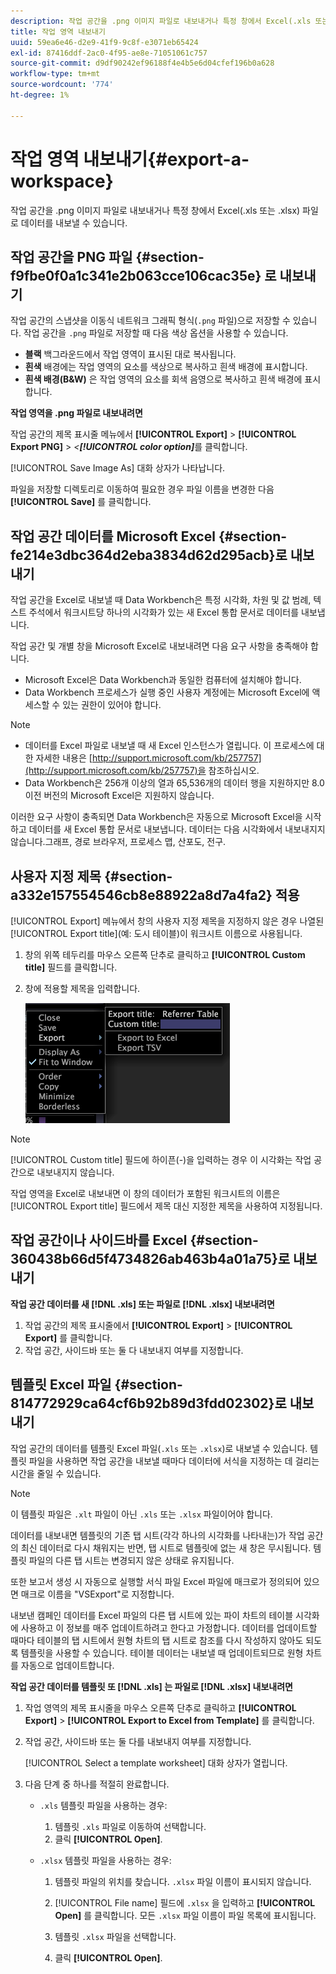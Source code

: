 ```yaml
---
description: 작업 공간을 .png 이미지 파일로 내보내거나 특정 창에서 Excel(.xls 또는 .xlsx) 파일로 데이터를 내보낼 수 있습니다.
title: 작업 영역 내보내기
uuid: 59ea6e46-d2e9-41f9-9c8f-e3071eb65424
exl-id: 87416ddf-2ac0-4f95-ae8e-71051061c757
source-git-commit: d9df90242ef96188f4e4b5e6d04cfef196b0a628
workflow-type: tm+mt
source-wordcount: '774'
ht-degree: 1%

---
```


# 작업 영역 내보내기{#export-a-workspace}

작업 공간을 .png 이미지 파일로 내보내거나 특정 창에서 Excel(.xls 또는 .xlsx) 파일로 데이터를 내보낼 수 있습니다.

## 작업 공간을 PNG 파일 {#section-f9fbe0f0a1c341e2b063cce106cac35e} 로 내보내기

작업 공간의 스냅샷을 이동식 네트워크 그래픽 형식(`.png` 파일)으로 저장할 수 있습니다. 작업 공간을 `.png` 파일로 저장할 때 다음 색상 옵션을 사용할 수 있습니다.

* **블랙** 백그라운드에서 작업 영역이 표시된 대로 복사됩니다.
* **흰색** 배경에는 작업 영역의 요소를 색상으로 복사하고 흰색 배경에 표시합니다.
* **흰색 배경(B&amp;W)** 은 작업 영역의 요소를 회색 음영으로 복사하고 흰색 배경에 표시합니다.

**작업 영역을 .png 파일로 내보내려면**

작업 공간의 제목 표시줄 메뉴에서 **[!UICONTROL Export]** > **[!UICONTROL Export PNG]** > *&lt;**[!UICONTROL color option]***&#x200B;를 클릭합니다.

[!UICONTROL Save Image As] 대화 상자가 나타납니다.

파일을 저장할 디렉토리로 이동하여 필요한 경우 파일 이름을 변경한 다음 **[!UICONTROL Save]** 를 클릭합니다.

## 작업 공간 데이터를 Microsoft Excel {#section-fe214e3dbc364d2eba3834d62d295acb}로 내보내기

작업 공간을 Excel로 내보낼 때 Data Workbench은 특정 시각화, 차원 및 값 범례, 텍스트 주석에서 워크시트당 하나의 시각화가 있는 새 Excel 통합 문서로 데이터를 내보냅니다.

작업 공간 및 개별 창을 Microsoft Excel로 내보내려면 다음 요구 사항을 충족해야 합니다.

* Microsoft Excel은 Data Workbench과 동일한 컴퓨터에 설치해야 합니다.
* Data Workbench 프로세스가 실행 중인 사용자 계정에는 Microsoft Excel에 액세스할 수 있는 권한이 있어야 합니다.

>[!NOTE]
>
>* 데이터를 Excel 파일로 내보낼 때 새 Excel 인스턴스가 열립니다. 이 프로세스에 대한 자세한 내용은 [http://support.microsoft.com/kb/257757](http://support.microsoft.com/kb/257757)을 참조하십시오.
>* Data Workbench은 256개 이상의 열과 65,536개의 데이터 행을 지원하지만 8.0 이전 버전의 Microsoft Excel은 지원하지 않습니다.
>



이러한 요구 사항이 충족되면 Data Workbench은 자동으로 Microsoft Excel을 시작하고 데이터를 새 Excel 통합 문서로 내보냅니다. 데이터는 다음 시각화에서 내보내지지 않습니다.그래프, 경로 브라우저, 프로세스 맵, 산포도, 전구.

## 사용자 지정 제목 {#section-a332e157554546cb8e88922a8d7a4fa2} 적용

[!UICONTROL Export] 메뉴에서 창의 사용자 지정 제목을 지정하지 않은 경우 나열된 [!UICONTROL Export title](예: 도시 테이블)이 워크시트 이름으로 사용됩니다.

1. 창의 위쪽 테두리를 마우스 오른쪽 단추로 클릭하고 **[!UICONTROL Custom title]** 필드를 클릭합니다.
1. 창에 적용할 제목을 입력합니다.

   ![](assets/mnu_window_TitleBar_Export.png)

>[!NOTE]
>
>[!UICONTROL Custom title] 필드에 하이픈(-)을 입력하는 경우 이 시각화는 작업 공간으로 내보내지지 않습니다.

작업 영역을 Excel로 내보내면 이 창의 데이터가 포함된 워크시트의 이름은 [!UICONTROL Export title] 필드에서 제목 대신 지정한 제목을 사용하여 지정됩니다.

## 작업 공간이나 사이드바를 Excel {#section-360438b66d5f4734826ab463b4a01a75}로 내보내기

**작업 공간 데이터를 새  [!DNL .xls] 또는 파일로  [!DNL .xlsx] 내보내려면**

1. 작업 공간의 제목 표시줄에서 **[!UICONTROL Export]** > **[!UICONTROL Export]** 를 클릭합니다.
1. 작업 공간, 사이드바 또는 둘 다 내보내지 여부를 지정합니다.

## 템플릿 Excel 파일 {#section-814772929ca64cf6b92b89d3fdd02302}로 내보내기

작업 공간의 데이터를 템플릿 Excel 파일(`.xls` 또는 `.xlsx`)로 내보낼 수 있습니다. 템플릿 파일을 사용하면 작업 공간을 내보낼 때마다 데이터에 서식을 지정하는 데 걸리는 시간을 줄일 수 있습니다.

>[!NOTE]
>
>이 템플릿 파일은 `.xlt` 파일이 아닌 `.xls` 또는 `.xlsx` 파일이어야 합니다.

데이터를 내보내면 템플릿의 기존 탭 시트(각각 하나의 시각화를 나타내는)가 작업 공간의 최신 데이터로 다시 채워지는 반면, 탭 시트로 템플릿에 없는 새 창은 무시됩니다. 템플릿 파일의 다른 탭 시트는 변경되지 않은 상태로 유지됩니다.

또한 보고서 생성 시 자동으로 실행할 서식 파일 Excel 파일에 매크로가 정의되어 있으면 매크로 이름을 &quot;VSExport&quot;로 지정합니다.

내보낸 캠페인 데이터를 Excel 파일의 다른 탭 시트에 있는 파이 차트의 테이블 시각화에 사용하고 이 정보를 매주 업데이트하려고 한다고 가정합니다. 데이터를 업데이트할 때마다 테이블의 탭 시트에서 원형 차트의 탭 시트로 참조를 다시 작성하지 않아도 되도록 템플릿을 사용할 수 있습니다. 테이블 데이터는 내보낼 때 업데이트되므로 원형 차트를 자동으로 업데이트합니다.

**작업 공간 데이터를 템플릿 또 [!DNL .xls] 는 파일로  [!DNL .xlsx] 내보내려면**

1. 작업 영역의 제목 표시줄을 마우스 오른쪽 단추로 클릭하고 **[!UICONTROL Export]** > **[!UICONTROL Export to Excel from Template]** 를 클릭합니다.
1. 작업 공간, 사이드바 또는 둘 다를 내보내지 여부를 지정합니다.

   [!UICONTROL Select a template worksheet] 대화 상자가 열립니다.

1. 다음 단계 중 하나를 적절히 완료합니다.

   * `.xls` 템플릿 파일을 사용하는 경우:

      1. 템플릿 `.xls` 파일로 이동하여 선택합니다.
      1. 클릭 **[!UICONTROL Open]**.
   * `.xlsx` 템플릿 파일을 사용하는 경우:

      1. 템플릿 파일의 위치를 찾습니다. `.xlsx` 파일 이름이 표시되지 않습니다.
      1. [!UICONTROL File name] 필드에 `.xlsx` 을 입력하고 **[!UICONTROL Open]** 를 클릭합니다. 모든 `.xlsx` 파일 이름이 파일 목록에 표시됩니다.

      1. 템플릿 `.xlsx` 파일을 선택합니다.
      1. 클릭 **[!UICONTROL Open]**.
